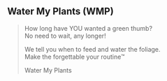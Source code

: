 ## Water My Plants (WMP)

> How long have YOU wanted a green thumb? <br />
> No need to wait, any longer!
>
> We tell you when to feed and water the foliage.<br />
> Make the forgettable your routine&trade;
>
> Water My Plants
